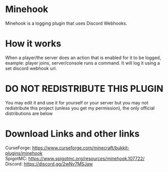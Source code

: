 # Minehook
Minehook is a logging plugin that uses Discord Webhooks.

# How it works

When a player/the server does an action that is enabled for it to be logged, example: player joins, server/console runs a command. It will log it using a set discord webhook url.

# DO NOT REDISTRIBUTE THIS PLUGIN

You may edit it and use it for yourself or your server but you may not redistribute this project (unless you get my permission), the only official distributions are below

# Download Links and other links

CurseForge: https://www.curseforge.com/minecraft/bukkit-plugins/minehook \
SpigotMC: https://www.spigotmc.org/resources/minehook.107722/ \
Discord: https://discord.gg/2wNv7MSJaw
